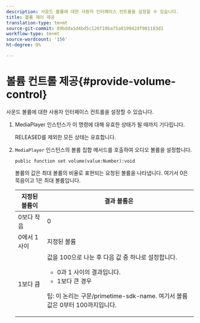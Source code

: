 ```yaml
---
description: 사운드 볼륨에 대한 사용자 인터페이스 컨트롤을 설정할 수 있습니다.
title: 볼륨 제어 제공
translation-type: tm+mt
source-git-commit: 89bdda1d4bd5c126f19ba75a819942df901183d1
workflow-type: tm+mt
source-wordcount: '156'
ht-degree: 0%

---
```



# 볼륨 컨트롤 제공{#provide-volume-control}

사운드 볼륨에 대한 사용자 인터페이스 컨트롤을 설정할 수 있습니다.

1. MediaPlayer 인스턴스가 이 명령에 대해 유효한 상태가 될 때까지 기다립니다.

   RELEASED를 제외한 모든 상태는 유효합니다.
1. `MediaPlayer` 인스턴스의 볼륨 집합 메서드를 호출하여 오디오 볼륨을 설정합니다.

   ```
   public function set volume(value:Number):void
   ```

   볼륨의 값은 최대 볼륨의 비율로 표현되는 요청된 볼륨을 나타냅니다. 여기서 0은 묵음이고 1은 최대 볼륨입니다.

   <table id="table_144A2B1260374FBE8D976194F602DDC7"> 
   <thead> 
   <tr> 
      <th colname="col1" class="entry"> 지정된 볼륨이 </th> 
      <th colname="col2" class="entry"> 결과 볼륨은 </th> 
   </tr> 
   </thead>
   <tbody> 
   <tr> 
      <td colname="col1"> 0보다 작음 </td> 
      <td colname="col2"> 0 </td> 
   </tr> 
   <tr> 
      <td colname="col1"> 0에서 1 사이 </td> 
      <td colname="col2"> 지정된 볼륨 </td> 
   </tr> 
   <tr> 
      <td colname="col1"> 1보다 큼 </td> 
      <td colname="col2"> 값을 100으로 나눈 후 다음 값 중 하나로 설정합니다. 
      <ul id="ul_8C2282F0EDC44A408820F5768709214F"> 
      <li id="li_B00BC6F4812D4000891358F762C8E492">0과 1 사이의 결과입니다. </li> 
      <li id="li_03B7F30662554F299320040CAC2DEB7A">1보다 큰 경우 </li> 
      </ul> <p>팁: 이 논리는 
      <span class="codeph">구문/primetime-sdk-name</span>. 여기서 볼륨 값은 0부터 100까지입니다. </p> </td> 
   </tr> 
   </tbody> 
   </table>
